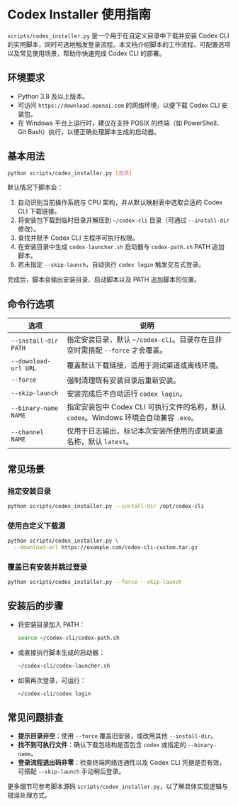 # Codex Installer 使用指南

`scripts/codex_installer.py` 是一个用于在自定义目录中下载并安装 Codex CLI 的实用脚本，同时可选地触发登录流程。本文档介绍脚本的工作流程、可配置选项以及常见使用场景，帮助你快速完成 Codex CLI 的部署。

## 环境要求

- Python 3.8 及以上版本。
- 可访问 `https://download.openai.com` 的网络环境，以便下载 Codex CLI 安装包。
- 在 Windows 平台上运行时，建议在支持 POSIX 的终端（如 PowerShell、Git Bash）执行，以便正确处理脚本生成的启动器。

## 基本用法

```bash
python scripts/codex_installer.py [选项]
```

默认情况下脚本会：

1. 自动识别当前操作系统与 CPU 架构，并从默认映射表中选取合适的 Codex CLI 下载链接。
2. 将安装包下载到临时目录并解压到 `~/codex-cli` 目录（可通过 `--install-dir` 修改）。
3. 查找并赋予 Codex CLI 主程序可执行权限。
4. 在安装目录中生成 `codex-launcher.sh` 启动器与 `codex-path.sh` PATH 追加脚本。
5. 若未指定 `--skip-launch`，自动执行 `codex login` 触发交互式登录。

完成后，脚本会输出安装目录、启动脚本以及 PATH 追加脚本的位置。

## 命令行选项

| 选项 | 说明 |
|------|------|
| `--install-dir PATH` | 指定安装目录，默认 `~/codex-cli`。目录存在且非空时需搭配 `--force` 才会覆盖。|
| `--download-url URL` | 覆盖默认下载链接，适用于测试渠道或离线环境。|
| `--force` | 强制清理既有安装目录后重新安装。|
| `--skip-launch` | 安装完成后不自动运行 `codex login`。|
| `--binary-name NAME` | 指定安装包中 Codex CLI 可执行文件的名称，默认 `codex`。Windows 环境会自动兼容 `.exe`。|
| `--channel NAME` | 仅用于日志输出，标记本次安装所使用的逻辑渠道名称，默认 `latest`。|

## 常见场景

### 指定安装目录

```bash
python scripts/codex_installer.py --install-dir /opt/codex-cli
```

### 使用自定义下载源

```bash
python scripts/codex_installer.py \
  --download-url https://example.com/codex-cli-custom.tar.gz
```

### 覆盖已有安装并跳过登录

```bash
python scripts/codex_installer.py --force --skip-launch
```

## 安装后的步骤

- 将安装目录加入 PATH：
  ```bash
  source ~/codex-cli/codex-path.sh
  ```
- 或直接执行脚本生成的启动器：
  ```bash
  ~/codex-cli/codex-launcher.sh
  ```
- 如需再次登录，可运行：
  ```bash
  ~/codex-cli/codex login
  ```

## 常见问题排查

- **提示目录非空**：使用 `--force` 覆盖旧安装，或改用其他 `--install-dir`。
- **找不到可执行文件**：确认下载包结构是否包含 `codex` 或指定的 `--binary-name`。
- **登录流程退出码非零**：检查终端网络连通性以及 Codex CLI 凭据是否有效，可搭配 `--skip-launch` 手动稍后登录。

更多细节可参考脚本源码 `scripts/codex_installer.py`，以了解具体实现逻辑与错误处理方式。
